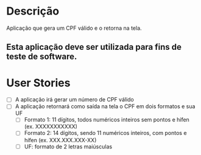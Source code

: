 # Descrição

Aplicação que gera um CPF válido e o retorna na tela.

## Esta aplicação deve ser utilizada para fins de teste de software.

# User Stories

- [ ] A aplicação irá gerar um número de CPF válido
- [ ] A aplicação retornará como saída na tela  o CPF em dois formatos e sua UF
    - [ ] Formato 1: 11 dígitos, todos numéricos inteiros sem pontos e hífen (ex. XXXXXXXXXXX)
    - [ ] Formato 2: 14 dígitos, sendo 11 numéricos inteiros, com pontos e hífen (ex. XXX.XXX.XXX-XX)
    - [ ] UF: formato de 2 letras maiúsculas